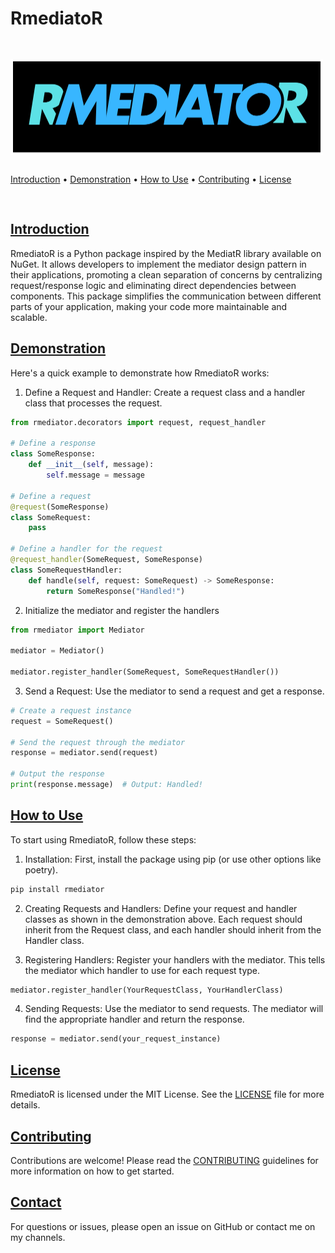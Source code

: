 # RmediatoR

<div style="text-align: left; padding: 1rem 0;">
<img src="./docs/assets/images/logo-dark.png" width="500" aspect-ration="1/1" style="padding: 0.8rem 0;">
<p align="left">
  <a href="#introduction">Introduction</a> •
  <a href="#demonstration">Demonstration</a> •
  <a href="#how-to-use">How to Use</a> •
  <a href="#how-to-use">Contributing</a> •
  <a href="#how-to-use">License</a>
</p>
</div>

## [Introduction](#introduction)

RmediatoR is a Python package inspired by the MediatR library available on NuGet. It allows developers to implement the mediator design pattern in their applications, promoting a clean separation of concerns by centralizing request/response logic and eliminating direct dependencies between components. This package simplifies the communication between different parts of your application, making your code more maintainable and scalable.

## [Demonstration](#demonstration)

Here's a quick example to demonstrate how RmediatoR works:

1. Define a Request and Handler: Create a request class and a handler class that processes the request.
```py
from rmediator.decorators import request, request_handler

# Define a response
class SomeResponse:
    def __init__(self, message):
        self.message = message

# Define a request
@request(SomeResponse)
class SomeRequest:
    pass

# Define a handler for the request
@request_handler(SomeRequest, SomeResponse)
class SomeRequestHandler:
    def handle(self, request: SomeRequest) -> SomeResponse:
        return SomeResponse("Handled!")
```
2. Initialize the mediator and register the handlers
```py
from rmediator import Mediator

mediator = Mediator()

mediator.register_handler(SomeRequest, SomeRequestHandler())
```
3. Send a Request: Use the mediator to send a request and get a response.
```py
# Create a request instance
request = SomeRequest()

# Send the request through the mediator
response = mediator.send(request)

# Output the response
print(response.message)  # Output: Handled!
```
## [How to Use](#how-to-use)

To start using RmediatoR, follow these steps:
1. Installation: First, install the package using pip (or use other options like poetry).
```bash
pip install rmediator
```
2. Creating Requests and Handlers: Define your request and handler classes as shown in the demonstration above. Each request should inherit from the Request class, and each handler should inherit from the Handler class.

3. Registering Handlers: Register your handlers with the mediator. This tells the mediator which handler to use for each request type.

```py
mediator.register_handler(YourRequestClass, YourHandlerClass)
```
4. Sending Requests: Use the mediator to send requests. The mediator will find the appropriate handler and return the response.

```py
response = mediator.send(your_request_instance)
```

## [License](#license)
RmediatoR is licensed under the MIT License. See the [LICENSE](LICENSE) file for more details.

## [Contributing](#contributing)
Contributions are welcome! Please read the [CONTRIBUTING](CONTRIBUTING.md) guidelines for more information on how to get started.

## [Contact](#contact)
For questions or issues, please open an issue on GitHub or contact me on my channels.